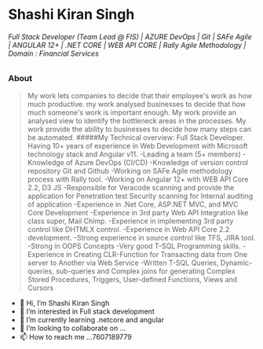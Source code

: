 
# Shashi Kiran Singh
###### Full Stack Developer (Team Lead @ FIS) | AZURE DevOps | Git | SAFe Agile | ANGULAR 12+ | .NET CORE | WEB API CORE | Rally Agile Methodology | Domain : Financial Services

### About
> My work lets companies to decide that their employee's work as how much productive. my work analysed businesses to decide that how much someone's work is important enough. My work provide an analysed view to identify the bottleneck areas in the processes. My work provide the ability to businesses to decide how many steps can be automated.
#####My Technical overview:
Full Stack Developer. Having 10+ years of experience in Web Development with Microsoft technology stack and Angular v11.
-Leading a team (5+ members)
-Knowledge of Azure DevOps (CI/CD)
-Knowledge of version control repository Git and Github
-Working on SAFe Agile methodology process with Rally tool.
-Working on Angular 12+ with WEB API Core 2.2, D3 JS
-Responsible for Veracode scanning and provide the application for Penetration test Security scanning for Internal auditing of application
-Experience in .Net Core, ASP.NET MVC, and MVC Core Development
-Experience in 3rd party Web API Integration like class super, Mail Chimp.
-Experience in implementing 3rd party control like DHTMLX control.
-Experience in Web API Core 2.2 development.
-Strong experience in source control like TFS, JIRA tool.
-Strong in OOPS Concepts
-Very good T-SQL Programming skills. 
-Experience in Creating CLR-Function for Transacting data from One server to Another via Web Service
-Written T-SQL Queries, Dynamic-queries, sub-queries and Complex joins for generating Complex Stored Procedures, Triggers, User-defined Functions, Views and Cursors
- 👋 Hi, I’m Shashi Kiran Singh
- 👀 I’m interested in Full stack development
- 🌱 I’m currently learning .netcore and angular
- 💞️ I’m looking to collaborate on ...
- 📫 How to reach me ...7607189779

<!---
shashiksingh786/shashiksingh786 is a ✨ special ✨ repository because its `README.md` (this file) appears on your GitHub profile.
You can click the Preview link to take a look at your changes.
--->
